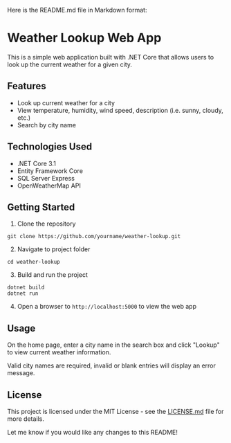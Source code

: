 Here is the README.md file in Markdown format:

# Weather Lookup Web App

This is a simple web application built with .NET Core that allows users to look up the current weather for a given city.

## Features

- Look up current weather for a city
- View temperature, humidity, wind speed, description (i.e. sunny, cloudy, etc.) 
- Search by city name

## Technologies Used

- .NET Core 3.1
- Entity Framework Core
- SQL Server Express
- OpenWeatherMap API

## Getting Started

1. Clone the repository

```
git clone https://github.com/yourname/weather-lookup.git
```

2. Navigate to project folder

```
cd weather-lookup
```

3. Build and run the project

```
dotnet build
dotnet run
```

4. Open a browser to `http://localhost:5000` to view the web app


## Usage

On the home page, enter a city name in the search box and click "Lookup" to view current weather information.

Valid city names are required, invalid or blank entries will display an error message.


## License

This project is licensed under the MIT License - see the [LICENSE.md](LICENSE.md) file for more details.

Let me know if you would like any changes to this README!
